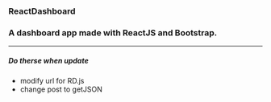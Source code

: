 ### ReactDashboard
### A dashboard app made with ReactJS and Bootstrap.
---
##### Do therse when update
* modify url for RD.js
* change post to getJSON
